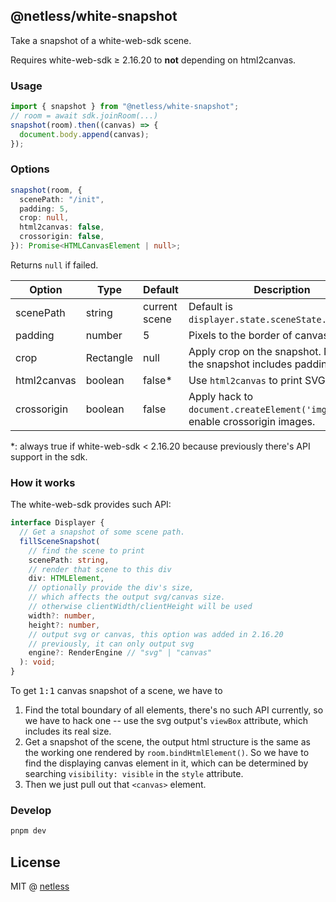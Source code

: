 ## @netless/white-snapshot

Take a snapshot of a white-web-sdk scene.

Requires white-web-sdk &ge; 2.16.20 to **not** depending on html2canvas.

### Usage

```js
import { snapshot } from "@netless/white-snapshot";
// room = await sdk.joinRoom(...)
snapshot(room).then((canvas) => {
  document.body.append(canvas);
});
```

### Options

```ts
snapshot(room, {
  scenePath: "/init",
  padding: 5,
  crop: null,
  html2canvas: false,
  crossorigin: false,
}): Promise<HTMLCanvasElement | null>;
```

Returns `null` if failed.

| Option      | Type      | Default       | Description                                                                 |
| ----------- | --------- | ------------- | --------------------------------------------------------------------------- |
| scenePath   | string    | current scene | Default is `displayer.state.sceneState.scenePath`.                          |
| padding     | number    | 5             | Pixels to the border of canvas.                                             |
| crop        | Rectangle | null          | Apply crop on the snapshot. Note that the snapshot includes padding.        |
| html2canvas | boolean   | false\*       | Use `html2canvas` to print SVG directly.                                    |
| crossorigin | boolean   | false         | Apply hack to `document.createElement('img')` to enable crossorigin images. |

\*: always true if white-web-sdk < 2.16.20 because previously there's API support in the sdk.

### How it works

The white-web-sdk provides such API:

```ts
interface Displayer {
  // Get a snapshot of some scene path.
  fillSceneSnapshot(
    // find the scene to print
    scenePath: string,
    // render that scene to this div
    div: HTMLElement,
    // optionally provide the div's size,
    // which affects the output svg/canvas size.
    // otherwise clientWidth/clientHeight will be used
    width?: number,
    height?: number,
    // output svg or canvas, this option was added in 2.16.20
    // previously, it can only output svg
    engine?: RenderEngine // "svg" | "canvas"
  ): void;
}
```

To get <samp>1:1</samp> canvas snapshot of a scene, we have to

1. Find the total boundary of all elements, there's no such API currently,
   so we have to hack one -- use the svg output's `viewBox` attribute, which
   includes its real size.
2. Get a snapshot of the scene, the output html structure is the same as the
   working one rendered by `room.bindHtmlElement()`. So we have to find the
   displaying canvas element in it, which can be determined by searching
   `visibility: visible` in the `style` attribute.
3. Then we just pull out that `<canvas>` element.

### Develop

```bash
pnpm dev
```

## License

MIT @ [netless](https://github.com/netless-io/white-snapshot)
